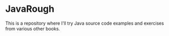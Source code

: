 # JavaRough
This is a repository where I'll try Java source code examples and exercises from various other books.
